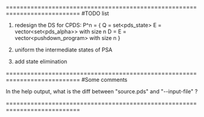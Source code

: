 ===========================================================================
#TODO list

1. redesign the DS for CPDS:
P^n = { Q = set<pds_state> 
        E = vector<set<pds_alpha>> with size n
        D = E = vector<pushdown_program> with size n
       }
       
2. uniform the intermediate states of PSA

3. add state elimination

===========================================================================
#Some comments

In the help output, what is the diff between "source.pds" and "--input-file" ?

===========================================================================




